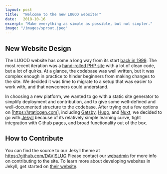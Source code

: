 ```yaml
---
layout: post
title:  "Welcome to the new LUGOD website!"
date:   2018-10-16
excerpt: "Make everything as simple as possible, but not simpler."
image: "/images/sprout.jpeg"
---
```


## New Website Design
The LUGOD website has come a long way from its start [back in 1999](http://web.archive.org/web/19991007030450/https://www.lugod.org/). The most recent iteration was a [hand-rolled PHP site](http://web.archive.org/web/20181002005929/https://www.lugod.org/) with a lot of clean code, but a lot of quirks. At a glance, the codebase was well written, but it was complex enough in practice to hinder beginners from making changes to the site. We decided it was time to migrate to a setup that was easier to work with, and that newcomers could understand.

In choosing a new platform, we wanted to go with a static site generator to simplify deployment and contribution, and to give some well-defined and well-documented structure to the codebase. After trying out a few options on [https://staticgen.com], including [Gatsby](https://www.gatsbyjs.org/), [Hugo](https://gohugo.io/), and [Nuxt](https://nuxtjs.org/), we decided to go with [Jekyll](https://jekyllrb.com/) because of its relatively simple learning curve, tight integration with Github pages, and  broad functionality out of the box.

## How to Contribute
You can find the source to our Jekyll theme at https://github.com/DAVISLUG
Please contact our [webadmin](mailto:contact@rsynnest.com)  for more info on contributing to the site.
To learn more about developing websites in Jekyll, get started on [their website](https://jekyllrb.com/).
